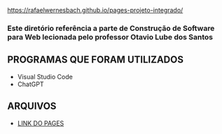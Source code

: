 https://rafaelwernesbach.github.io/pages-projeto-integrado/
### Este diretório referência a parte de Construção de Software para Web lecionada pelo professor Otavio Lube dos Santos

## PROGRAMAS QUE FORAM UTILIZADOS
- Visual Studio Code
- ChatGPT

## ARQUIVOS

- [LINK DO PAGES](https://rafaelwernesbach.github.io/pages-projeto-integrado/)

